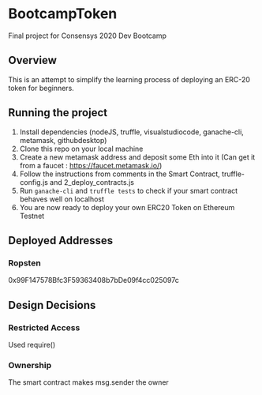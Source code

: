 # BootcampToken
Final project for Consensys 2020 Dev Bootcamp

## Overview
This is an attempt to simplify the learning process of deploying an ERC-20 token for beginners. 

## Running the project
1. Install dependencies (nodeJS, truffle, visualstudiocode, ganache-cli, metamask, githubdesktop)
2. Clone this repo on your local machine
3. Create a new metamask address and deposit some Eth into it (Can get it from a faucet : https://faucet.metamask.io/)
4. Follow the instructions from comments in the Smart Contract, truffle-config.js and 2_deploy_contracts.js
5. Run `ganache-cli` and `truffle tests` to check if your smart contract behaves well on localhost
6. You are now ready to deploy your own ERC20 Token on Ethereum Testnet

## Deployed Addresses
### Ropsten
0x99F147578Bfc3F59363408b7bDe09f4cc025097c

## Design Decisions

### Restricted Access
Used require() 

### Ownership
The smart contract makes msg.sender the owner
